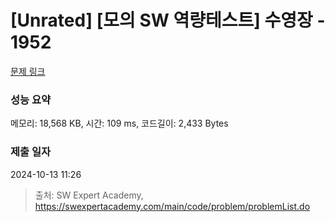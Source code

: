 # [Unrated] [모의 SW 역량테스트] 수영장 - 1952 

[문제 링크](https://swexpertacademy.com/main/code/problem/problemDetail.do?contestProbId=AV5PpFQaAQMDFAUq) 

### 성능 요약

메모리: 18,568 KB, 시간: 109 ms, 코드길이: 2,433 Bytes

### 제출 일자

2024-10-13 11:26



> 출처: SW Expert Academy, https://swexpertacademy.com/main/code/problem/problemList.do
